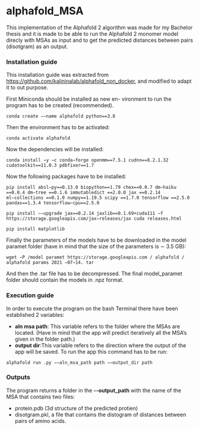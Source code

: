 # alphafold_MSA

This implementation of the Alphafold 2 algorithm was made for my Bachelor thesis and it is made to be able to run the Alphafold 2 monomer model direcly with MSAs as input and to get the predicted distances between pairs (disotgram) as an output.

### Installation guide

This installation guide was extracted from https://github.com/kalininalab/alphafold_non_docker, and modified to adapt it to out purpose.

First Miniconda should be installed as new en- vironment to run the program has to be created (recommended).

```{bash}
conda create −−name alphafold python==3.8
```

Then the environment has to be activated:

```{bash}
conda activate alphafold
```
Now the dependencies will be installed:


```{bash}
conda install −y −c conda−forge openmm==7.5.1 cudnn==8.2.1.32 cudatoolkit==11.0.3 pdbfixer==1.7
```
Now the following packages have to be installed:

```{bash}
pip install absl−py==0.13.0 biopython==1.79 chex==0.0.7 dm−haiku ==0.0.4 dm−tree ==0.1.6 immutabledict ==2.0.0 jax ==0.2.14 ml−collections ==0.1.0 numpy==1.19.5 scipy ==1.7.0 tensorflow ==2.5.0 pandas==1.3.4 tensorflow−cpu==2.5.0

pip install −−upgrade jax==0.2.14 jaxlib==0.1.69+cuda111 −f https://storage.googleapis.com/jax−releases/jax cuda releases.html

pip install matplotlib
```

Finally the parameters of the models have to be downloaded in the model paramet folder (have in mind that the size of the parameters is ∼ 3.5 GB):

```{bash}
wget −P /model paramet https://storage.googleapis.com / alphafold / alphafold params 2021 −07−14. tar
```
And then the .tar file has to be decompressed. The final model_paramet folder should contain the models in .npz format.


### Execution guide

In order to execute the program on the bash Terminal there have been established 2 variables:
- **aln msa path**: This variable refers to the folder where the MSAs are located. (Have in mind that the app will predict iteratively all the MSA’s given in the folder path.)
- **output dir**:This variable refers to the direction where the output of the app will be saved.
To run the app this command has to be run:

```{bash}
alphafold run .py −−aln_msa_path path −−output_dir path
```


### Outputs

The program returns a folder in the **--output_path** with the name of the MSA that contains two files:
- protein.pdb (3d structure of the predicted protien)
- disotgram.pkl, a file that contains the distogram of distances between pairs of amino acids.



